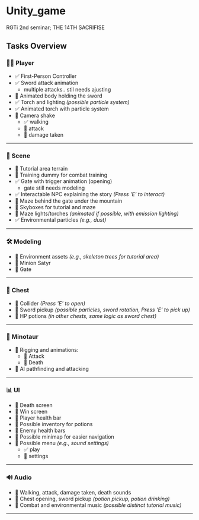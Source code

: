 # Unity_game
RGTi 2nd seminar;  THE 14TH SACRIFISE

## **Tasks Overview**

### 🧑‍🎮 **Player**
- ✅ First-Person Controller  
- ✅ Sword attack animation
    - multiple attacks.. stil needs ajusting
- 🔲 Animated body holding the sword  
- ✅ Torch and lighting *(possible particle system)*  
- ✅ Animated torch with particle system  
- 🔲 Camera shake
    - ✅ walking
    - 🔲 attack
    - 🔲 damage taken

---

### 🌄 **Scene**
- 🔲 Tutorial area terrain  
- 🔲 Training dummy for combat training  
- ✅ Gate with trigger animation (opening)
    - gate still needs modeling 
- ✅ Interactable NPC explaining the story *(Press 'E' to interact)*
- 🔲 Maze behind the gate under the mountain  
- 🔲 Skyboxes for tutorial and maze  
- 🔲 Maze lights/torches *(animated if possible, with emission lighting)*  
- ✅ Environmental particles *(e.g., dust)*  

---

### 🛠️ **Modeling**
- 🔲 Environment assets *(e.g., skeleton trees for tutorial area)*  
- 🔲 Minion Satyr
- 🔲 Gate

---

### 💎 **Chest**
- 🔲 Collider *(Press 'E' to open)*  
- 🔲 Sword pickup *(possible particles, sword rotation, Press 'E' to pick up)*  
- 🔲 HP potions *(in other chests, same logic as sword chest)*  

---

### 🐂 **Minotaur**
- 🔲 Rigging and animations:
  - 🔲 Attack  
  - 🔲 Death  
- 🔲 AI pathfinding and attacking  

---

### 📊 **UI**
- 🔲 Death screen  
- 🔲 Win screen  
- 🔲 Player health bar  
- 🔲 Possible inventory for potions  
- 🔲 Enemy health bars  
- 🔲 Possible minimap for easier navigation  
- 🔲 Possible menu *(e.g., sound settings)*
    - ✅ play
    - 🔲 settings

---

### 🔊 **Audio**
- 🔲 Walking, attack, damage taken, death sounds  
- 🔲 Chest opening, sword pickup *(potion pickup, potion drinking)*  
- 🔲 Combat and environmental music *(possible distinct tutorial music)*  

---
